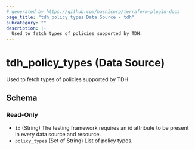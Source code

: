 ```yaml
---
# generated by https://github.com/hashicorp/terraform-plugin-docs
page_title: "tdh_policy_types Data Source - tdh"
subcategory: ""
description: |-
  Used to fetch types of policies supported by TDH.
---
```


# tdh_policy_types (Data Source)

Used to fetch types of policies supported by TDH.



<!-- schema generated by tfplugindocs -->
## Schema

### Read-Only

- `id` (String) The testing framework requires an id attribute to be present in every data source and resource.
- `policy_types` (Set of String) List of policy types.


